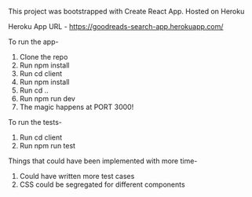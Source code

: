 This project was bootstrapped with Create React App.
Hosted on Heroku

Heroku App URL - https://goodreads-search-app.herokuapp.com/

To run the app-

1. Clone the repo
2. Run npm install
3. Run cd client
4. Run npm install
5. Run cd ..
3. Run npm run dev
4. The magic happens at PORT 3000!

To run the tests-

1. Run cd client
2. Run npm run test


Things that could have been implemented with more time-

1. Could have written more test cases
2. CSS could be segregated for different components

